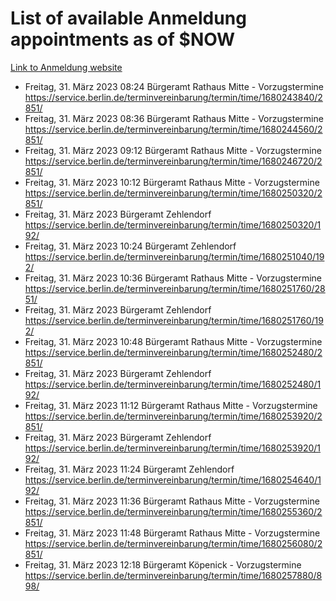 # List of available Anmeldung appointments as of $NOW
[Link to Anmeldung website](https://service.berlin.de/terminvereinbarung/termin/tag.php?termin=1&anliegen[]=120686&dienstleisterlist=122210,122217,327316,122219,327312,122227,327314,122231,327346,122243,327348,122254,122252,329742,122260,329745,122262,329748,122271,327278,122273,327274,122277,327276,330436,122280,327294,122282,327290,122284,327292,122291,327270,122285,327266,122286,327264,122296,327268,150230,329760,122297,327286,122294,327284,122312,329763,122314,329775,122304,327330,122311,327334,122309,327332,317869,122281,327352,122279,329772,122283,122276,327324,122274,327326,122267,329766,122246,327318,122251,327320,122257,327322,122208,327298,122226,327300&herkunft=http%3A%2F%2Fservice.berlin.de%2Fdienstleistung%2F120686%2F)
- Freitag, 31. März 2023 08:24 Bürgeramt Rathaus Mitte - Vorzugstermine https://service.berlin.de/terminvereinbarung/termin/time/1680243840/2851/
- Freitag, 31. März 2023 08:36 Bürgeramt Rathaus Mitte - Vorzugstermine https://service.berlin.de/terminvereinbarung/termin/time/1680244560/2851/
- Freitag, 31. März 2023 09:12 Bürgeramt Rathaus Mitte - Vorzugstermine https://service.berlin.de/terminvereinbarung/termin/time/1680246720/2851/
- Freitag, 31. März 2023 10:12 Bürgeramt Rathaus Mitte - Vorzugstermine https://service.berlin.de/terminvereinbarung/termin/time/1680250320/2851/
- Freitag, 31. März 2023  Bürgeramt Zehlendorf https://service.berlin.de/terminvereinbarung/termin/time/1680250320/192/
- Freitag, 31. März 2023 10:24 Bürgeramt Zehlendorf https://service.berlin.de/terminvereinbarung/termin/time/1680251040/192/
- Freitag, 31. März 2023 10:36 Bürgeramt Rathaus Mitte - Vorzugstermine https://service.berlin.de/terminvereinbarung/termin/time/1680251760/2851/
- Freitag, 31. März 2023  Bürgeramt Zehlendorf https://service.berlin.de/terminvereinbarung/termin/time/1680251760/192/
- Freitag, 31. März 2023 10:48 Bürgeramt Rathaus Mitte - Vorzugstermine https://service.berlin.de/terminvereinbarung/termin/time/1680252480/2851/
- Freitag, 31. März 2023  Bürgeramt Zehlendorf https://service.berlin.de/terminvereinbarung/termin/time/1680252480/192/
- Freitag, 31. März 2023 11:12 Bürgeramt Rathaus Mitte - Vorzugstermine https://service.berlin.de/terminvereinbarung/termin/time/1680253920/2851/
- Freitag, 31. März 2023  Bürgeramt Zehlendorf https://service.berlin.de/terminvereinbarung/termin/time/1680253920/192/
- Freitag, 31. März 2023 11:24 Bürgeramt Zehlendorf https://service.berlin.de/terminvereinbarung/termin/time/1680254640/192/
- Freitag, 31. März 2023 11:36 Bürgeramt Rathaus Mitte - Vorzugstermine https://service.berlin.de/terminvereinbarung/termin/time/1680255360/2851/
- Freitag, 31. März 2023 11:48 Bürgeramt Rathaus Mitte - Vorzugstermine https://service.berlin.de/terminvereinbarung/termin/time/1680256080/2851/
- Freitag, 31. März 2023 12:18 Bürgeramt Köpenick - Vorzugstermine https://service.berlin.de/terminvereinbarung/termin/time/1680257880/898/
